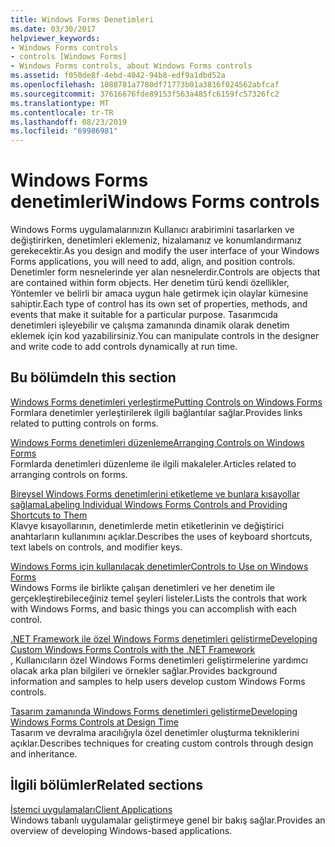 ```yaml
---
title: Windows Forms Denetimleri
ms.date: 03/30/2017
helpviewer_keywords:
- Windows Forms controls
- controls [Windows Forms]
- Windows Forms controls, about Windows Forms controls
ms.assetid: f050de8f-4ebd-4042-94b8-edf9a1dbd52a
ms.openlocfilehash: 1088781a7780df71773b01a3816f024562abfcaf
ms.sourcegitcommit: 37616676fde89153f563a485fc6159fc57326fc2
ms.translationtype: MT
ms.contentlocale: tr-TR
ms.lasthandoff: 08/23/2019
ms.locfileid: "69986981"
---
```

# <a name="windows-forms-controls"></a><span data-ttu-id="107e8-102">Windows Forms denetimleri</span><span class="sxs-lookup"><span data-stu-id="107e8-102">Windows Forms controls</span></span>

<span data-ttu-id="107e8-103">Windows Forms uygulamalarınızın Kullanıcı arabirimini tasarlarken ve değiştirirken, denetimleri eklemeniz, hizalamanız ve konumlandırmanız gerekecektir.</span><span class="sxs-lookup"><span data-stu-id="107e8-103">As you design and modify the user interface of your Windows Forms applications, you will need to add, align, and position controls.</span></span> <span data-ttu-id="107e8-104">Denetimler form nesnelerinde yer alan nesnelerdir.</span><span class="sxs-lookup"><span data-stu-id="107e8-104">Controls are objects that are contained within form objects.</span></span> <span data-ttu-id="107e8-105">Her denetim türü kendi özellikler, Yöntemler ve belirli bir amaca uygun hale getirmek için olaylar kümesine sahiptir.</span><span class="sxs-lookup"><span data-stu-id="107e8-105">Each type of control has its own set of properties, methods, and events that make it suitable for a particular purpose.</span></span> <span data-ttu-id="107e8-106">Tasarımcıda denetimleri işleyebilir ve çalışma zamanında dinamik olarak denetim eklemek için kod yazabilirsiniz.</span><span class="sxs-lookup"><span data-stu-id="107e8-106">You can manipulate controls in the designer and write code to add controls dynamically at run time.</span></span>

## <a name="in-this-section"></a><span data-ttu-id="107e8-107">Bu bölümde</span><span class="sxs-lookup"><span data-stu-id="107e8-107">In this section</span></span>

<span data-ttu-id="107e8-108">[Windows Forms denetimleri yerleştirme](putting-controls-on-windows-forms.md)</span><span class="sxs-lookup"><span data-stu-id="107e8-108">[Putting Controls on Windows Forms](putting-controls-on-windows-forms.md)</span></span>\
<span data-ttu-id="107e8-109">Formlara denetimler yerleştirilerek ilgili bağlantılar sağlar.</span><span class="sxs-lookup"><span data-stu-id="107e8-109">Provides links related to putting controls on forms.</span></span>

<span data-ttu-id="107e8-110">[Windows Forms denetimleri düzenleme](how-to-align-multiple-controls-on-windows-forms.md)</span><span class="sxs-lookup"><span data-stu-id="107e8-110">[Arranging Controls on Windows Forms](how-to-align-multiple-controls-on-windows-forms.md)</span></span>\
<span data-ttu-id="107e8-111">Formlarda denetimleri düzenleme ile ilgili makaleler.</span><span class="sxs-lookup"><span data-stu-id="107e8-111">Articles related to arranging controls on forms.</span></span>

<span data-ttu-id="107e8-112">[Bireysel Windows Forms denetimlerini etiketleme ve bunlara kısayollar sağlama](labeling-individual-windows-forms-controls-and-providing-shortcuts-to-them.md)</span><span class="sxs-lookup"><span data-stu-id="107e8-112">[Labeling Individual Windows Forms Controls and Providing Shortcuts to Them](labeling-individual-windows-forms-controls-and-providing-shortcuts-to-them.md)</span></span>\
<span data-ttu-id="107e8-113">Klavye kısayollarının, denetimlerde metin etiketlerinin ve değiştirici anahtarların kullanımını açıklar.</span><span class="sxs-lookup"><span data-stu-id="107e8-113">Describes the uses of keyboard shortcuts, text labels on controls, and modifier keys.</span></span>

<span data-ttu-id="107e8-114">[Windows Forms için kullanılacak denetimler](controls-to-use-on-windows-forms.md)</span><span class="sxs-lookup"><span data-stu-id="107e8-114">[Controls to Use on Windows Forms](controls-to-use-on-windows-forms.md)</span></span>\
<span data-ttu-id="107e8-115">Windows Forms ile birlikte çalışan denetimleri ve her denetim ile gerçekleştirebileceğiniz temel şeyleri listeler.</span><span class="sxs-lookup"><span data-stu-id="107e8-115">Lists the controls that work with Windows Forms, and basic things you can accomplish with each control.</span></span>

<span data-ttu-id="107e8-116">[.NET Framework ile özel Windows Forms denetimleri geliştirme](developing-custom-windows-forms-controls.md)</span><span class="sxs-lookup"><span data-stu-id="107e8-116">[Developing Custom Windows Forms Controls with the .NET Framework](developing-custom-windows-forms-controls.md)</span></span>\
<span data-ttu-id="107e8-117">, Kullanıcıların özel Windows Forms denetimleri geliştirmelerine yardımcı olacak arka plan bilgileri ve örnekler sağlar.</span><span class="sxs-lookup"><span data-stu-id="107e8-117">Provides background information and samples to help users develop custom Windows Forms controls.</span></span>

<span data-ttu-id="107e8-118">[Tasarım zamanında Windows Forms denetimleri geliştirme](developing-windows-forms-controls-at-design-time.md)</span><span class="sxs-lookup"><span data-stu-id="107e8-118">[Developing Windows Forms Controls at Design Time](developing-windows-forms-controls-at-design-time.md)</span></span>\
<span data-ttu-id="107e8-119">Tasarım ve devralma aracılığıyla özel denetimler oluşturma tekniklerini açıklar.</span><span class="sxs-lookup"><span data-stu-id="107e8-119">Describes techniques for creating custom controls through design and inheritance.</span></span>

## <a name="related-sections"></a><span data-ttu-id="107e8-120">İlgili bölümler</span><span class="sxs-lookup"><span data-stu-id="107e8-120">Related sections</span></span>

<span data-ttu-id="107e8-121">[İstemci uygulamaları](../../develop-client-apps.md)</span><span class="sxs-lookup"><span data-stu-id="107e8-121">[Client Applications](../../develop-client-apps.md)</span></span>\
<span data-ttu-id="107e8-122">Windows tabanlı uygulamalar geliştirmeye genel bir bakış sağlar.</span><span class="sxs-lookup"><span data-stu-id="107e8-122">Provides an overview of developing Windows-based applications.</span></span>
